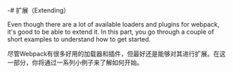 -# 扩展（Extending）

Even though there are a lot of available loaders and plugins for webpack, it's good to be able to extend it. In this part, you go through a couple of short examples to understand how to get started.

尽管Webpack有很多好用的加载器和插件，但最好还是能够对其进行扩展。在这一部分，你将通过一系列小例子来了解如何开始。
